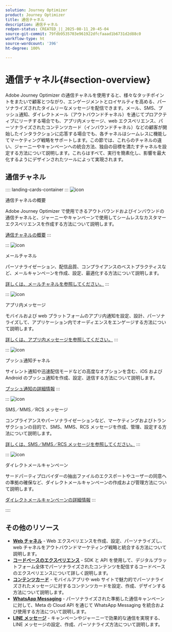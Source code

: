 ```yaml
---
solution: Journey Optimizer
product: Journey Optimizer
title: 通信チャネル
description: 通信チャネル
redpen-status: CREATED_||_2025-08-11_20-45-04
source-git-commit: 79fdb9535703e961922dfcfaaad1b6731d2d88c0
workflow-type: ht
source-wordcount: '396'
ht-degree: 100%

---
```



# 通信チャネル{#section-overview}

Adobe Journey Optimizer の通信チャネルを使用すると、様々なタッチポイントをまたいで顧客とつながり、エンゲージメントとロイヤルティを高める、パーソナライズされたタイムリーなメッセージを配信できます。メール、SMS、プッシュ通知、ダイレクトメール（アウトバウンドチャネル）を通じてプロアクティブにリーチする場合でも、アプリ内メッセージ、web エクスペリエンス、パーソナライズされたコンテンツカード（インバウンドチャネル）などの顧客が開始したインタラクションに応答する場合でも、各チャネルはシームレスに機能してマーケティング戦略をサポートします。この節では、これらのチャネルの違い、ジャーニーやキャンペーンへの統合方法、独自の目標を満たすチャネルを設定する方法について説明します。これらはすべて、実行を簡素化し、影響を最大化するようにデザインされたツールによって実現されます。

## 通信チャネル

:::: landing-cards-container
:::
![icon](https://cdn.experienceleague.adobe.com/icons/book.svg?lang=ja)

通信チャネルの概要

Adobe Journey Optimizer で使用できるアウトバウンドおよびインバウンドの通信チャネルと、ジャーニーやキャンペーンで使用してシームレスなカスタマーエクスペリエンスを作成する方法について説明します。

[通信チャネルの概要](../using/channels/gs-channels.md)
:::

:::
![icon](https://cdn.experienceleague.adobe.com/icons/envelope.svg?lang=ja)

メールチャネル

パーソナライゼーション、配信品質、コンプライアンスのベストプラクティスなど、メールキャンペーンを作成、設定、最適化する方法について説明します。

[詳しくは、メールチャネルを参照してください。](email-landing-page.md)
:::

:::
![icon](https://cdn.experienceleague.adobe.com/icons/mobile.svg?lang=ja)

アプリ内メッセージ

モバイルおよび web プラットフォームのアプリ内通知を設定、設計、パーソナライズして、アプリケーション内でオーディエンスをエンゲージする方法について説明します。

[詳しくは、アプリ内メッセージを参照してください。](in-app-landing-page.md)
:::

:::
![icon](https://cdn.experienceleague.adobe.com/icons/bell.svg?lang=ja)

プッシュ通知チャネル

サイレント通知や迅速配信モードなどの高度なオプションを含む、iOS および Android のプッシュ通知を作成、設定、送信する方法について説明します。

[プッシュ通知の詳細情報](push-landing-page.md)
:::

:::
![icon](https://cdn.experienceleague.adobe.com/icons/comment-dots.svg?lang=ja)

SMS／MMS／RCS メッセージ

コンプライアンスやパーソナライゼーションなど、マーケティングおよびトランザクションの目的で、SMS、MMS、RCS メッセージを作成、管理、設定する方法について説明します。

[詳しくは、SMS／MMS／RCS メッセージを参照してください。](sms-landing-page.md)
:::

:::
![icon](https://cdn.experienceleague.adobe.com/icons/mail-bulk.svg?lang=ja)

ダイレクトメールキャンペーン

サードパーティプロバイダーの抽出ファイルのエクスポートやユーザーの同意への準拠の確保など、ダイレクトメールキャンペーンの作成および管理方法について説明します。

[ダイレクトメールキャンペーンの詳細情報](direct-mail-landing-page.md)
:::

::::


## その他のリソース

- **[Web チャネル](web-landing-page.md)** - Web エクスペリエンスを作成、設定、パーソナライズし、web チャネルをアウトバウンドマーケティング戦略と統合する方法について説明します。
- **[コードベースのエクスペリエンス](code-based-experience-landing-page.md)** - SDK と API を使用して、デジタルプラットフォーム全体でパーソナライズされたコンテンツを配信するコードベースのエクスペリエンスについて詳しく説明します。
- **[コンテンツカード](content-card-landing-page.md)** - モバイルアプリや web サイトで魅力的でパーソナライズされたメッセージに対するコンテンツカードを設定、作成、デザインする方法について説明します。
- **[WhatsApp Messaging](whatsapp-landing-page.md)** - パーソナライズされた準拠した通信キャンペーンに対して、Meta の Cloud API を通じて WhatsApp Messaging を統合および使用する方法について説明します。
- **[LINE メッセージ](line-landing-page.md)** - キャンペーンやジャーニーで効果的な通信を実現する、LINE メッセージの設定、作成、パーソナライズ方法について説明します。
